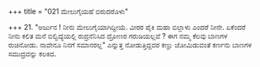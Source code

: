 +++
title = "021 ಮೇಲುಗೈಯಹೆ ಬಿರುದರೊಳು"

+++
21.  "ಅರ್ಜುನ ! ನೀನು ಮೇಲುಗೈಯಾಗಿದ್ದೀಯೆ. ವೀರರ ಪೈಕಿ ಮಹಾ ಬಿಲ್ಲಾಳು ಎಂದರೆ ನೀನೇ. ಏಕೆಂದರೆ ನೀನು ಕಲಿತ ಮನೆ ಬಿಲ್ವಿದ್ಯೆಯಲ್ಲಿ ರುದ್ರನೆನಿಸಿದ ದ್ರೋಣರ ಗರುಡಿಯಲ್ಲವೆ ? ಈಗ ನಮ್ಮ ಕೆಲವು ಬಾಣಗಳ ರುಚಿನೋಡು. ನಾವೇನೂ ನಿನಗೆ ಸಮಾನರಲ್ಲ" ಎನ್ನುತ್ತ ನೋಡುತ್ತಿದ್ದವರ ಕಣ್ಣು ಜೋಮಿಡುವಂತೆ ಕರ್ಣನು ಬಾಣಗಳ ಸಮುದ್ರವನ್ನು ಕಲಕಿದ.